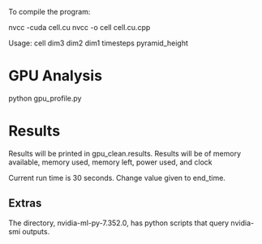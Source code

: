 To compile the program:

nvcc -cuda cell.cu
nvcc -o cell cell.cu.cpp 

Usage: cell dim3 dim2 dim1 timesteps pyramid_height


# GPU Analysis

python gpu_profile.py

# Results
Results will be printed in gpu_clean.results. Results will be of memory available, memory used, memory left, power used, and clock

Current run time is 30 seconds. Change value given to end_time.

## Extras
The directory, nvidia-ml-py-7.352.0, has python scripts that query nvidia-smi outputs. 
